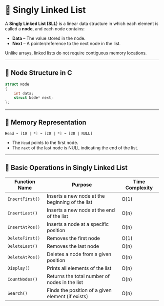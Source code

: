 # 🔹 Singly Linked List

A **Singly Linked List (SLL)** is a linear data structure in which each element is called a **node**, and each node contains:
- **Data** – The value stored in the node.
- **Next** – A pointer/reference to the next node in the list.  

Unlike arrays, linked lists do not require contiguous memory locations.

---

## 🔹 Node Structure in C

```c
struct Node
{
    int data;
    struct Node* next;
};
```
---

## 🔹 Memory Representation
```
Head → [10 | *] → [20 | *] → [30 | NULL]
```
* The `Head` points to the first node.
* The `next` of the last node is NULL indicating the end of the list.

---

## 🔹 Basic Operations in Singly Linked List

| Function Name       | Purpose                                              | Time Complexity |
|---------------------|------------------------------------------------------|-----------------|
| `InsertFirst()`     | Inserts a new node at the beginning of the list      | O(1)            |
| `InsertLast()`      | Inserts a new node at the end of the list            | O(n)            |
| `InsertAtPos()`     | Inserts a node at a specific position                | O(n)            |
| `DeleteFirst()`     | Removes the first node                               | O(1)            |
| `DeleteLast()`      | Removes the last node                                | O(n)            |
| `DeleteAtPos()`     | Deletes a node from a given position                 | O(n)            |
| `Display()`         | Prints all elements of the list                      | O(n)            |
| `CountNodes()`      | Returns the total number of nodes in the list        | O(n)            |
| `Search()`          | Finds the position of a given element (if exists)    | O(n)            |

